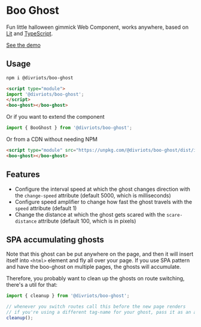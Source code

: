# Boo Ghost

Fun little halloween gimmick Web Component, works anywhere, based on [Lit](https://lit.dev) and [TypeScript](https://www.typescriptlang.org/).

[See the demo](https://webcomponents.dev/edit/YnTmdvNX77ccZIphMD0p/stories/index.stories.js)

## Usage

```sh
npm i @divriots/boo-ghost
```

```html
<script type="module">
import '@divriots/boo-ghost';
</script>
<boo-ghost></boo-ghost>
```

Or if you want to extend the component

```js
import { BooGhost } from '@divriots/boo-ghost';
```

Or from a CDN without needing NPM

```html
<script type="module" src="https://unpkg.com/@divriots/boo-ghost/dist/index.js?module"></script>
<boo-ghost></boo-ghost>
```

## Features

- Configure the interval speed at which the ghost changes direction with the `change-speed` attribute (default 5000, which is milliseconds)
- Configure speed amplifier to change how fast the ghost travels with the `speed` attribute (default 1)
- Change the distance at which the ghost gets scared with the `scare-distance` attribute (default 100, which is in pixels)

## SPA accumulating ghosts

Note that this ghost can be put anywhere on the page, and then it will insert itself into `<html>` element and fly all over your page.
If you use SPA pattern and have the boo-ghost on multiple pages, the ghosts will accumulate.

Therefore, you probably want to clean up the ghosts on route switching, there's a util for that:

```js
import { cleanup } from '@divriots/boo-ghost';

// whenever you switch routes call this before the new page renders
// if you're using a different tag-name for your ghost, pass it as an argument
cleanup();
```